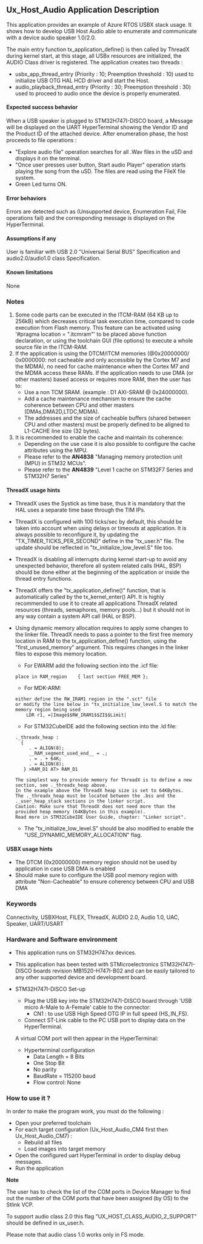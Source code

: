 
## <b>Ux_Host_Audio Application Description</b>

This application provides an example of Azure RTOS USBX stack usage. It shows how to develop USB Host Audio able to enumerate and communicate with a device audio speaker 1.0/2.0.

The main entry function tx_application_define() is then called by ThreadX during kernel start, at this stage, all USBx resources are initialized, the AUDIO Class driver is registered.
The application creates two threads :

  - usbx_app_thread_entry (Priority : 10; Preemption threshold : 10) used to initialize USB OTG HAL HCD driver and start the Host.
  - audio_playback_thread_entry (Priority : 30; Preemption threshold : 30) used to proceed to audio once the device is properly enumerated.


####  <b>Expected success behavior</b>

When a USB speaker is plugged to STM32H747I-DISCO board, a Message will be displayed on the UART HyperTerminal showing  the Vendor ID and the Product ID of the attached device.
After enumeration phase, the host proceeds to file operations :

  - "Explore audio file" operation searches for all .Wav files in the uSD and displays it on the terminal.
  - "Once user presses user button, Start audio Player" operation starts playing the song from the uSD. The files are read using the FileX file system.
  - Green Led turns ON.

#### <b>Error behaviors</b>

Errors are detected such as (Unsupported device, Enumeration Fail, File operations fail) and the corresponding message is displayed on the HyperTerminal.

#### <b>Assumptions if any</b>

User is familiar with USB 2.0 "Universal Serial BUS" Specification and audio2.0/audio1.0 class Specification.

#### <b>Known limitations</b>

None

### <b>Notes</b>

 1. Some code parts can be executed in the ITCM-RAM (64 KB up to 256kB) which decreases critical task execution time, compared to code execution from Flash memory. This feature can be activated using '#pragma location = ".itcmram"' to be placed above function declaration, or using the toolchain GUI (file options) to execute a whole source file in the ITCM-RAM.
 2.  If the application is using the DTCM/ITCM memories (@0x20000000/ 0x0000000: not cacheable and only accessible by the Cortex M7 and the MDMA), no need for cache maintenance when the Cortex M7 and the MDMA access these RAMs. If the application needs to use DMA (or other masters) based access or requires more RAM, then the user has to:
      - Use a non TCM SRAM. (example : D1 AXI-SRAM @ 0x24000000).
      - Add a cache maintenance mechanism to ensure the cache coherence between CPU and other masters (DMAs,DMA2D,LTDC,MDMA).
      - The addresses and the size of cacheable buffers (shared between CPU and other masters) must be properly defined to be aligned to L1-CACHE line size (32 bytes).
 3.  It is recommended to enable the cache and maintain its coherence:
      - Depending on the use case it is also possible to configure the cache attributes using the MPU.
      - Please refer to the **AN4838** "Managing memory protection unit (MPU) in STM32 MCUs".
      - Please refer to the **AN4839** "Level 1 cache on STM32F7 Series and STM32H7 Series"

#### <b>ThreadX usage hints</b>

 - ThreadX uses the Systick as time base, thus it is mandatory that the HAL uses a separate time base through the TIM IPs.
 - ThreadX is configured with 100 ticks/sec by default, this should be taken into account when using delays or timeouts at application. It is always possible to reconfigure it, by updating the "TX_TIMER_TICKS_PER_SECOND" define in the "tx_user.h" file. The update should be reflected in "tx_initialize_low_level.S" file too.
 - ThreadX is disabling all interrupts during kernel start-up to avoid any unexpected behavior, therefore all system related calls (HAL, BSP) should be done either at the beginning of the application or inside the thread entry functions.
 - ThreadX offers the "tx_application_define()" function, that is automatically called by the tx_kernel_enter() API.
   It is highly recommended to use it to create all applications ThreadX related resources (threads, semaphores, memory pools...)  but it should not in any way contain a system API call (HAL or BSP).
 - Using dynamic memory allocation requires to apply some changes to the linker file.
   ThreadX needs to pass a pointer to the first free memory location in RAM to the tx_application_define() function,
   using the "first_unused_memory" argument.
   This requires changes in the linker files to expose this memory location.
    + For EWARM add the following section into the .icf file:
     ```
     place in RAM_region    { last section FREE_MEM };
     ```
    + For MDK-ARM:
    ```
    either define the RW_IRAM1 region in the ".sct" file
    or modify the line below in "tx_initialize_low_level.S to match the memory region being used
        LDR r1, =|Image$$RW_IRAM1$$ZI$$Limit|
    ```
    + For STM32CubeIDE add the following section into the .ld file:
    ```
    ._threadx_heap :
      {
         . = ALIGN(8);
         __RAM_segment_used_end__ = .;
         . = . + 64K;
         . = ALIGN(8);
       } >RAM_D1 AT> RAM_D1
    ```

       The simplest way to provide memory for ThreadX is to define a new section, see ._threadx_heap above.
       In the example above the ThreadX heap size is set to 64KBytes.
       The ._threadx_heap must be located between the .bss and the ._user_heap_stack sections in the linker script.
       Caution: Make sure that ThreadX does not need more than the provided heap memory (64KBytes in this example).
       Read more in STM32CubeIDE User Guide, chapter: "Linker script".

    + The "tx_initialize_low_level.S" should be also modified to enable the "USE_DYNAMIC_MEMORY_ALLOCATION" flag.

#### <b>USBX usage hints</b>

- The DTCM (0x20000000) memory region should not be used by application in case USB DMA is enabled
-  Should make sure to configure the USB pool memory region with attribute "Non-Cacheable" to ensure coherency between CPU and USB DMA

### <b>Keywords</b>

Connectivity, USBXHost, FILEX, ThreadX, AUDIO 2.0, Audio 1.0, UAC, Speaker, UART/USART


### <b>Hardware and Software environment</b>

  - This application runs on STM32H747xx devices.
  - This application has been tested with STMicroelectronics STM32H747I-DISCO boards revision MB1520-H747I-B02
    and can be easily tailored to any other supported device and development board.

  - STM32H747I-DISCO Set-up
    - Plug the USB key into the STM32H747I-DISCO board through 'USB micro A-Male  to A-Female' cable to the connector:
      - CN1 : to use USB High Speed OTG IP in full speed (HS_IN_FS).
    - Connect ST-Link cable to the PC USB port to display data on the HyperTerminal.

    A virtual COM port will then appear in the HyperTerminal:

     - Hyperterminal configuration
       - Data Length = 8 Bits
       - One Stop Bit
       - No parity
       - BaudRate = 115200 baud
       - Flow control: None

### <b>How to use it ?</b>

In order to make the program work, you must do the following :

 - Open your preferred toolchain
 - For each target configuration (Ux_Host_Audio_CM4 first then Ux_Host_Audio_CM7) :
     - Rebuild all files
     - Load images into target memory
 - Open the configured uart HyperTerminal in order to display debug messages.
 - Run the application

<b>Note</b>

The user has to check the list of the COM ports in Device Manager to find out the number of the COM ports that have been assigned (by OS) to the Stlink VCP.

To support audio class 2.0 this flag "UX_HOST_CLASS_AUDIO_2_SUPPORT" should be defined in ux_user.h.

Please note that audio class 1.0 works only in FS mode.
